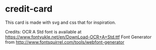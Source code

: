 # credit-card
This card is made with svg and css that for inspiration.

Credits:
OCR A Std font is available at https://www.fontyukle.net/en/DownLoad-OCR+A+Std.ttf
Font Generator from http://www.fontsquirrel.com/tools/webfont-generator
